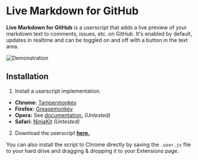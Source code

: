 # Live Markdown for GitHub

**Live Markdown for GitHub** is a userscript that adds a live preview of your markdown text to comments, issues, etc. on GitHub. It's enabled by default, updates in realtime and can be toggled on and off with a button in the text area.

![Demonstration](https://f.cloud.github.com/assets/3596343/523374/4fe1218a-c0b0-11e2-8b0a-82f0072ef3de.gif)

## Installation

1. Install a userscript implementation.
  * **Chrome:** [Tampermonkey](https://chrome.google.com/webstore/detail/tampermonkey/dhdgffkkebhmkfjojejmpbldmpobfkfo)
  * **Firefox:** [Greasemonkey](https://addons.mozilla.org/en-US/firefox/addon/greasemonkey/)
  * **Opera:** See [documentation.](http://www.opera.com/docs/userjs/) *(Untested)*
  * **Safari:** [NinjaKit](https://github.com/os0x/NinjaKit) *(Untested)*
2. Download the userscript [**here.**](http://daiz.io/GitHub-LiveMarkdown/vendor/script.min.user.js)

You can also install the script to Chrome directly by saving the `.user.js` file to your hard drive and dragging & dropping it to your Extensions page.